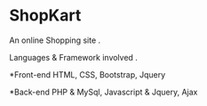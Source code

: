 # ShopKart
An online Shopping site .

Languages & Framework involved .

*Front-end
HTML, CSS, Bootstrap, Jquery

*Back-end
PHP & MySql, Javascript & Jquery, Ajax
